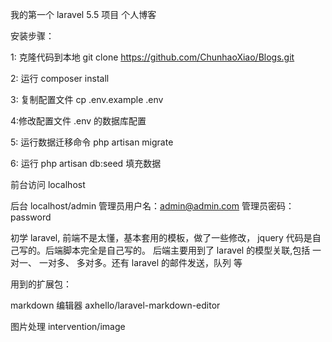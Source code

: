 
我的第一个 laravel 5.5 项目 个人博客

安装步骤：

1: 克隆代码到本地  git clone https://github.com/ChunhaoXiao/Blogs.git

2: 运行  composer install

3: 复制配置文件 cp .env.example .env

4:修改配置文件 .env 的数据库配置  

5: 运行数据迁移命令 php artisan migrate

6: 运行 php artisan db:seed 填充数据

前台访问 localhost

后台 localhost/admin  管理员用户名：admin@admin.com  管理员密码：password

初学 laravel, 前端不是太懂，基本套用的模板，做了一些修改， jquery 代码是自己写的。后端脚本完全是自己写的。
后端主要用到了 laravel 的模型关联,包括 一对一、 一对多、 多对多。还有 laravel 的邮件发送，队列 等

用到的扩展包：

markdown 编辑器 axhello/laravel-markdown-editor


图片处理  intervention/image 